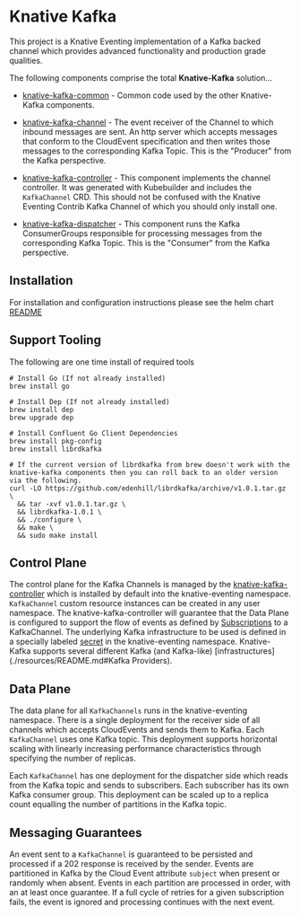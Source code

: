 # Knative Kafka

This project is a Knative Eventing implementation of a Kafka backed channel which provides advanced functionality and
production grade qualities.

The following components comprise the total **Knative-Kafka** solution...

- [knative-kafka-common](./components/common/README.md) - Common code used by the other Knative-Kafka components.

- [knative-kafka-channel](./components/channel/README.md) - The event receiver of the Channel to which inbound
messages are sent.  An http server which accepts messages that conform to the CloudEvent specification and then writes
those messages to the corresponding Kafka Topic. This is the "Producer" from the Kafka perspective.
    
- [knative-kafka-controller](./components/controller/README.md) - This component implements the channel controller.  It
was generated with Kubebuilder and includes the `KafkaChannel` CRD. This should not be confused with the 
Knative Eventing Contrib Kafka Channel of which you should only install one.

- [knative-kafka-dispatcher](./components/dispatcher/README.md) - This component runs the Kafka ConsumerGroups
responsible for processing messages from the corresponding Kafka Topic.  This is the "Consumer" from the Kafka
perspective.

## Installation

For installation and configuration instructions please see the helm chart [README](./resources/README.md)

## Support Tooling

The following are one time install of required tools
```
# Install Go (If not already installed)
brew install go

# Install Dep (If not already installed)
brew install dep
brew upgrade dep

# Install Confluent Go Client Dependencies
brew install pkg-config
brew install librdkafka

# If the current version of librdkafka from brew doesn't work with the knative-kafka components then you can roll back to an older version via the following.
curl -LO https://github.com/edenhill/librdkafka/archive/v1.0.1.tar.gz \
  && tar -xvf v1.0.1.tar.gz \
  && librdkafka-1.0.1 \
  && ./configure \
  && make \
  && sudo make install
```
## Control Plane

The control plane for the Kafka Channels is managed by the [knative-kafka-controller](./components/controller/README.md)
which is installed by default into the knative-eventing namespace. `KafkaChannel` custom resource instances can be created in any user
namespace. The knative-kafka-controller will guarantee that the Data Plane is configured to support the flow of events as
defined by [Subscriptions](https://knative.dev/docs/reference/eventing/#messaging.knative.dev/v1alpha1.Subscription) to
a KafkaChannel.  The underlying Kafka infrastructure to be used is defined in a specially
labeled [secret](./resources/README.md#Credentials) in the knative-eventing namespace.  Knative-Kafka supports several
different Kafka (and Kafka-like) [infrastructures](./resources/README.md#Kafka Providers).

## Data Plane

The data plane for all `KafkaChannels` runs in the knative-eventing namespace.  There is a single deployment for the
receiver side of all channels which accepts CloudEvents and sends them to Kafka.  Each `KafkaChannel` uses one Kafka topic.
This deployment supports horizontal scaling with linearly increasing performance characteristics through specifying the number of replicas.

Each `KafkaChannel` has one deployment for the dispatcher side which reads from the Kafka topic and sends to subscribers.
Each subscriber has its own Kafka consumer group. This deployment can be scaled up to a replica count equalling the
number of partitions in the Kafka topic.

## Messaging Guarantees

An event sent to a `KafkaChannel` is guaranteed to be persisted and processed if a 202 response is received by the sender.
Events are partitioned in Kafka by the Cloud Event attribute `subject` when present or randomly when absent.  Events
in each partition are processed in order, with an at least once guarantee. If a full cycle of retries for a given
subscription fails, the event is ignored and processing continues with the next event.